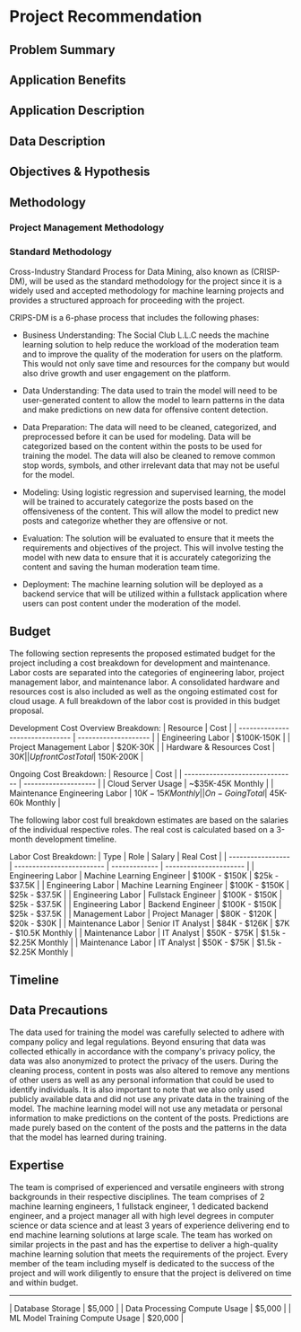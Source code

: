 # Project Recommendation

## Problem Summary

## Application Benefits

## Application Description

## Data Description

## Objectives & Hypothesis

## Methodology

### Project Management Methodology

### Standard Methodology
Cross-Industry Standard Process for Data Mining, also known as (CRISP-DM), will be used as the standard methodology for the project since it is a widely used and accepted methodology for machine learning projects and provides a structured approach for proceeding with the project.

CRIPS-DM is a 6-phase process that includes the following phases:

- Business Understanding: The Social Club L.L.C needs the machine learning solution to help reduce the workload of the moderation team and to improve the quality of the moderation for users on the platform. This would not only save time and resources for the company but would also drive growth and user engagement on the platform.

- Data Understanding: The data used to train the model will need to be user-generated content to allow the model to learn patterns in the data and make predictions on new data for offensive content detection. 

- Data Preparation: The data will need to be cleaned, categorized, and preprocessed before it can be used for modeling. Data will be categorized based on the content within the posts to be used for training the model. The data will also be cleaned to remove common stop words, symbols, and other irrelevant data that may not be useful for the model.

- Modeling: Using logistic regression and supervised learning, the model will be trained to accurately categorize the posts based on the offensiveness of the content. This will allow the model to predict new posts and categorize whether they are offensive or not. 

- Evaluation: The solution will be evaluated to ensure that it meets the requirements and objectives of the project. This will involve testing the model with new data to ensure that it is accurately categorizing the content and saving the human moderation team time.

- Deployment: The machine learning solution will be deployed as a backend service that will be utilized within a fullstack application where users can post content under the moderation of the model.  


## Budget

The following section represents the proposed estimated budget for the project including a cost breakdown for development and maintenance. Labor costs are separated into the categories of engineering labor, project management labor, and maintenance labor. A consolidated hardware and resources cost is also included as well as the ongoing estimated cost for cloud usage. A full breakdown of the labor cost is provided in this budget proposal.

Development Cost Overview Breakdown:
| Resource                        | Cost                 |
| ------------------------------- | -------------------- |
| Engineering Labor               | $100K-150K           |
| Project Management Labor        | $20K-30K             |
| Hardware & Resources Cost       | $30K                 |
| Upfront Cost Total              | ~$150K-200K          |

Ongoing Cost Breakdown:
| Resource                        | Cost                 |
| ------------------------------- | -------------------- |
| Cloud Server Usage              | ~$35K-45K Monthly    |
| Maintenance Engineering Labor   | $10K-15K Monthly     |
| On-Going Total                  | ~$45K-60k Monthly    |


The following labor cost full breakdown estimates are based on the salaries of the individual respective roles. The real cost is calculated based on a 3-month development timeline.

Labor Cost Breakdown: 
| Type              | Role                      | Salary        | Real Cost              |
| ----------------- | ------------------------- | ------------- | ---------------------- |
| Engineering Labor | Machine Learning Engineer | $100K - $150K | $25k - $37.5K          |
| Engineering Labor | Machine Learning Engineer | $100K - $150K | $25k - $37.5K          |
| Engineering Labor | Fullstack Engineer        | $100K - $150K | $25k - $37.5K          |
| Engineering Labor | Backend Engineer          | $100K - $150K | $25k - $37.5K          |
| Management Labor  | Project Manager           | $80K - $120K  | $20k - $30K            |
| Maintenance Labor | Senior IT Analyst         | $84K - $126K  | $7K - $10.5K Monthly   |
| Maintenance Labor | IT Analyst                | $50K - $75K   | $1.5k - $2.25K Monthly |
| Maintenance Labor | IT Analyst                | $50K - $75K   | $1.5k - $2.25K Monthly |

## Timeline

## Data Precautions

The data used for training the model was carefully selected to adhere with company policy and legal regulations. Beyond ensuring that data was collected ethically in accordance with the company's privacy policy, the data was also anonymized to protect the privacy of the users. During the cleaning process, content in posts was also altered to remove any mentions of other users as well as any personal information that could be used to identify individuals. It is also important to note that we also only used publicly available data and did not use any private data in the training of the model. The machine learning model will not use any metadata or personal information to make predictions on the content of the posts. Predictions are made purely based on the content of the posts and the patterns in the data that the model has learned during training.

## Expertise
The team is comprised of experienced and versatile engineers with strong backgrounds in their respective disciplines. The team comprises of 2 machine learning engineers, 1 fullstack engineer, 1 dedicated backend engineer, and a project manager all with high level degrees in computer science or data science and at least 3 years of experience delivering end to end machine learning solutions at large scale. The team has worked on similar projects in the past and has the expertise to deliver a high-quality machine learning solution that meets the requirements of the project. Every member of the team including myself is dedicated to the success of the project and will work diligently to ensure that the project is delivered on time and within budget.


---
| Database Storage                | $5,000               |
| Data Processing Compute Usage   | $5,000               |
| ML Model Training Compute Usage | $20,000              |